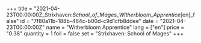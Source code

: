 +++
title = "2021-04-23T00:00:00Z_Strixhaven:_School_of_Mages_Witherbloom_Apprentice_[en]_false"
id = "7f80a11b-188b-464c-b00d-c9d1cfb8ddee"
date = "2021-04-23T00:00:00Z"
name = "Witherbloom Apprentice"
lang = ["en"]
price = "0.38"
quantity = 1
foil = false
set = "Strixhaven: School of Mages"
+++
